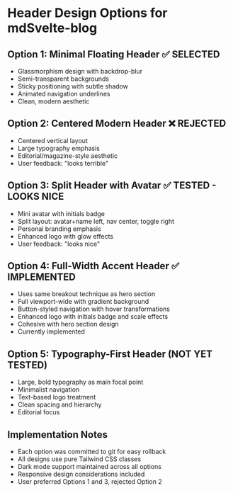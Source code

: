 # Header Design Options for mdSvelte-blog

## Option 1: Minimal Floating Header ✅ SELECTED
- Glassmorphism design with backdrop-blur
- Semi-transparent backgrounds
- Sticky positioning with subtle shadow
- Animated navigation underlines
- Clean, modern aesthetic

## Option 2: Centered Modern Header ❌ REJECTED
- Centered vertical layout
- Large typography emphasis
- Editorial/magazine-style aesthetic
- User feedback: "looks terrible"

## Option 3: Split Header with Avatar ✅ TESTED - LOOKS NICE
- Mini avatar with initials badge
- Split layout: avatar+name left, nav center, toggle right
- Personal branding emphasis
- Enhanced logo with glow effects
- User feedback: "looks nice"

## Option 4: Full-Width Accent Header ✅ IMPLEMENTED
- Uses same breakout technique as hero section
- Full viewport-wide with gradient background
- Button-styled navigation with hover transformations
- Enhanced logo with initials badge and scale effects
- Cohesive with hero section design
- Currently implemented

## Option 5: Typography-First Header (NOT YET TESTED)
- Large, bold typography as main focal point
- Minimalist navigation
- Text-based logo treatment
- Clean spacing and hierarchy
- Editorial focus

## Implementation Notes
- Each option was committed to git for easy rollback
- All designs use pure Tailwind CSS classes
- Dark mode support maintained across all options
- Responsive design considerations included
- User preferred Options 1 and 3, rejected Option 2